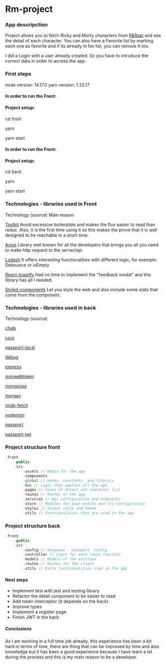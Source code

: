 # Rm-project

### App descripction

Project allows you to fetch Ricky and Morty characters from  [R&Rapi](https://rickandmortyapi.com/) and see the detail of each character. You can also have a Favorite list by marking each one as favorite and if its already in fav list, you can remove it too.

I did a Login with a user already created. So you have to introduce the correct data in order to access the app.

### First steps

node version: 14.17.0
yarn version: 1.22.17

#### In order to run the Front:

#### Project setup:

cd front

yarn

yarn start

#### In order to run the Front:

#### Project setup:

cd back

yarn

yarn start


### Technologies - libraries used in Front

Technology (source) Main reason

[Toolkit](https://redux-toolkit.js.org/)  Avoid excessive boilerplate and makes the flux easier to read than redux. Also, it is the first time using it so this makes the prove that it is well designed to be reachable in a short time.

[Axios](https://axios-http.com/) Library well known for all the developers that brings you all you need to make http request to the server/api

[Lodash](https://lodash.com/) It offers interesting functionalities with different logic, for exemple: Debounce or isEmpty

[React-toastify](https://www.npmjs.com/package/react-toastify) Had no time to implement the "feedback modal" and this library has all I needed.

[Styled-components](https://styled-components.com/) Let you style the web and also include some stats that come from the component.

### Technologies - libraries used in back

Technology (source)

[chalk](https://www.npmjs.com/package/chalk)

[cors](https://www.npmjs.com/package/cors)

[passport-local](https://www.passportjs.org/packages/passport-local/)

[debug](https://www.npmjs.com/package/debug)

[express](https://expressjs.com/es/starter/installing.html)

[jsonwebtoken](https://jwt.io/)

[mongoose](https://mongoosejs.com/)

[morgan](https://www.npmjs.com/package/morgan)

[node-fetch](https://www.npmjs.com/package/node-fetch)

[nodemon](https://www.npmjs.com/package/nodemon)

[passport](https://www.passportjs.org/)

[passport-jwt](http://www.passportjs.org)

### Project structure front

```ts
-front
    -public
    -src
        -assets // Media for the app
        -components
        -global // Hooks, constants, and literals
        -hoc // Logic that applies all the app
        -pages // Views of detail and character list
        -routes // Routes of the app
        -services // Api configuration and endpoints
        -store // Modules for each entity and its configuration
        -styles // Global style and theme
        -utils // Functionalities that are used in the app
```

### Project structure back

```ts
-front
    -public
    -src
        -config // mongoose - passport  config
        -controller // Logic for each route function
        -models // Models of the entities
        -routes // Routes for the client
        -utils // Extra functionalities used in the app
```


#### Next steps

- Implement test with jest and testing library
- Refactor the detail component to be easier to read
- Add token interceptor (it depends on the back)
- Improve types
- Implement a register page
- Finish JWT in the back

##### Conclusions

As I am working in a full time job already, this experience has been a bit hard in terms of time, there are thing that can be improved by time and also knowledge but it has been a good experience because I have learn a lot during the process and this is my main reason to be a developer.